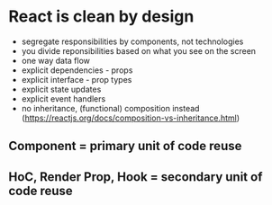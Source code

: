 # React is clean by design

- segregate responsibilities by components, not technologies
- you divide reponsibilities based on what you see on the screen
- one way data flow
- explicit dependencies - props
- explicit interface - prop types
- explicit state updates
- explicit event handlers
- no inheritance, (functional) composition instead (https://reactjs.org/docs/composition-vs-inheritance.html)



## Component = primary unit of code reuse



## HoC, Render Prop, Hook = secondary unit of code reuse
